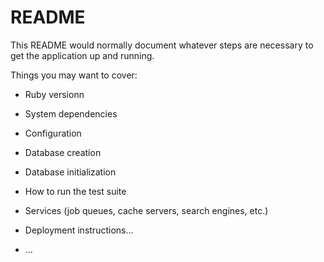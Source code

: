 # README

This README would normally document whatever steps are necessary to get the
application up and running.

Things you may want to cover:

* Ruby versionn

* System dependencies

* Configuration

* Database creation

* Database initialization

* How to run the test suite

* Services (job queues, cache servers, search engines, etc.)

* Deployment instructions...

* ...

